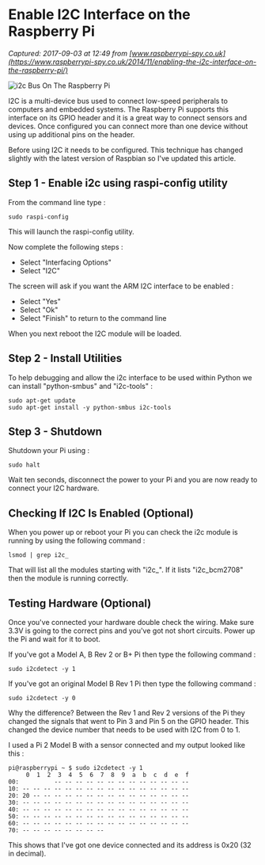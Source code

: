 # Enable I2C Interface on the Raspberry Pi

_Captured: 2017-09-03 at 12:49 from [www.raspberrypi-spy.co.uk](https://www.raspberrypi-spy.co.uk/2014/11/enabling-the-i2c-interface-on-the-raspberry-pi/)_

![i2c Bus On The Raspberry Pi](https://www.raspberrypi-spy.co.uk/wp-content/uploads/2014/11/i2c_bus_raspberry_pi-1078x516.jpg)

I2C is a multi-device bus used to connect low-speed peripherals to computers and embedded systems. The Raspberry Pi supports this interface on its GPIO header and it is a great way to connect sensors and devices. Once configured you can connect more than one device without using up additional pins on the header.

Before using I2C it needs to be configured. This technique has changed slightly with the latest version of Raspbian so I've updated this article.

## Step 1 - Enable i2c using raspi-config utility

From the command line type :
    
    
    sudo raspi-config

This will launch the raspi-config utility.

Now complete the following steps :

  * Select "Interfacing Options"
  * Select "I2C"

The screen will ask if you want the ARM I2C interface to be enabled :

  * Select "Yes"
  * Select "Ok"
  * Select "Finish" to return to the command line

When you next reboot the I2C module will be loaded.

## Step 2 - Install Utilities

To help debugging and allow the i2c interface to be used within Python we can install "python-smbus" and "i2c-tools" :
    
    
    sudo apt-get update
    sudo apt-get install -y python-smbus i2c-tools

## Step 3 - Shutdown

Shutdown your Pi using :
    
    
    sudo halt

Wait ten seconds, disconnect the power to your Pi and you are now ready to connect your I2C hardware.

## Checking If I2C Is Enabled (Optional)

When you power up or reboot your Pi you can check the i2c module is running by using the following command :
    
    
    lsmod | grep i2c_

That will list all the modules starting with "i2c_". If it lists "i2c_bcm2708" then the module is running correctly.

## Testing Hardware (Optional)

Once you've connected your hardware double check the wiring. Make sure 3.3V is going to the correct pins and you've got not short circuits. Power up the Pi and wait for it to boot.

If you've got a Model A, B Rev 2 or B+ Pi then type the following command :
    
    
    sudo i2cdetect -y 1

If you've got an original Model B Rev 1 Pi then type the following command :
    
    
    sudo i2cdetect -y 0

Why the difference? Between the Rev 1 and Rev 2 versions of the Pi they changed the signals that went to Pin 3 and Pin 5 on the GPIO header. This changed the device number that needs to be used with I2C from 0 to 1.

I used a Pi 2 Model B with a sensor connected and my output looked like this :
    
    
    pi@raspberrypi ~ $ sudo i2cdetect -y 1
         0  1  2  3  4  5  6  7  8  9  a  b  c  d  e  f
    00:          -- -- -- -- -- -- -- -- -- -- -- -- --
    10: -- -- -- -- -- -- -- -- -- -- -- -- -- -- -- --
    20: 20 -- -- -- -- -- -- -- -- -- -- -- -- -- -- --
    30: -- -- -- -- -- -- -- -- -- -- -- -- -- -- -- --
    40: -- -- -- -- -- -- -- -- -- -- -- -- -- -- -- --
    50: -- -- -- -- -- -- -- -- -- -- -- -- -- -- -- --
    60: -- -- -- -- -- -- -- -- -- -- -- -- -- -- -- --
    70: -- -- -- -- -- -- -- --

This shows that I've got one device connected and its address is 0x20 (32 in decimal).
